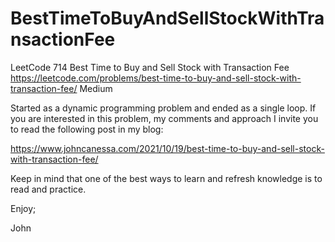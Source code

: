 # BestTimeToBuyAndSellStockWithTransactionFee
LeetCode 714 Best Time to Buy and Sell Stock with Transaction Fee 
https://leetcode.com/problems/best-time-to-buy-and-sell-stock-with-transaction-fee/
Medium

Started as a dynamic programming problem and ended as a single loop.
If you are interested in this problem, my comments and approach I
invite you to read the following post in my blog:

https://www.johncanessa.com/2021/10/19/best-time-to-buy-and-sell-stock-with-transaction-fee/

Keep in mind that one of the best ways to learn and refresh knowledge
is to read and practice.

Enjoy;

John
